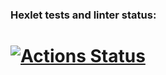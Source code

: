 ### Hexlet tests and linter status:
[![Actions Status](https://github.com/kudrvet/php-project-lvl4/workflows/hexlet-check/badge.svg)](https://github.com/kudrvet/php-project-lvl4/actions)
=======
